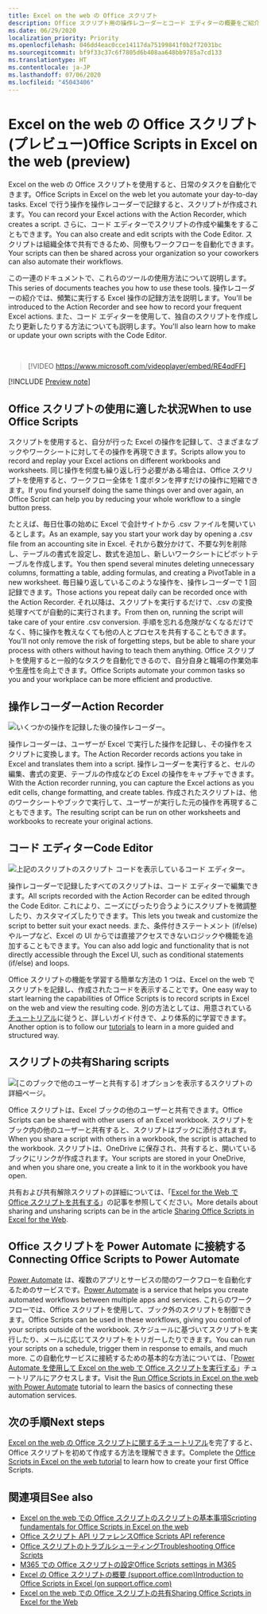 ```yaml
---
title: Excel on the web の Office スクリプト
description: Office スクリプト用の操作レコーダーとコード エディターの概要をご紹介します。
ms.date: 06/29/2020
localization_priority: Priority
ms.openlocfilehash: 046dd4eac0cce14117da75199841f0b2f72031bc
ms.sourcegitcommit: bf9f33c37c6f7805d6b408aa648bb9785a7cd133
ms.translationtype: HT
ms.contentlocale: ja-JP
ms.lasthandoff: 07/06/2020
ms.locfileid: "45043406"
---
```

# <a name="office-scripts-in-excel-on-the-web-preview"></a><span data-ttu-id="e1804-103">Excel on the web の Office スクリプト (プレビュー)</span><span class="sxs-lookup"><span data-stu-id="e1804-103">Office Scripts in Excel on the web (preview)</span></span>

<span data-ttu-id="e1804-104">Excel on the web の Office スクリプトを使用すると、日常のタスクを自動化できます。</span><span class="sxs-lookup"><span data-stu-id="e1804-104">Office Scripts in Excel on the web let you automate your day-to-day tasks.</span></span> <span data-ttu-id="e1804-105">Excel で行う操作を操作レコーダーで記録すると、スクリプトが作成されます。</span><span class="sxs-lookup"><span data-stu-id="e1804-105">You can record your Excel actions with the Action Recorder, which creates a script.</span></span> <span data-ttu-id="e1804-106">さらに、コード エディターでスクリプトの作成や編集をすることもできます。</span><span class="sxs-lookup"><span data-stu-id="e1804-106">You can also create and edit scripts with the Code Editor.</span></span> <span data-ttu-id="e1804-107">スクリプトは組織全体で共有できるため、同僚もワークフローを自動化できます。</span><span class="sxs-lookup"><span data-stu-id="e1804-107">Your scripts can then be shared across your organization so your coworkers can also automate their workflows.</span></span>

<span data-ttu-id="e1804-108">この一連のドキュメントで、これらのツールの使用方法について説明します。</span><span class="sxs-lookup"><span data-stu-id="e1804-108">This series of documents teaches you how to use these tools.</span></span> <span data-ttu-id="e1804-109">操作レコーダーの紹介では、頻繁に実行する Excel 操作の記録方法を説明します。</span><span class="sxs-lookup"><span data-stu-id="e1804-109">You'll be introduced to the Action Recorder and see how to record your frequent Excel actions.</span></span> <span data-ttu-id="e1804-110">また、コード エディターを使用して、独自のスクリプトを作成したり更新したりする方法についても説明します。</span><span class="sxs-lookup"><span data-stu-id="e1804-110">You'll also learn how to make or update your own scripts with the Code Editor.</span></span>

<br>

> [!VIDEO https://www.microsoft.com/videoplayer/embed/RE4qdFF]

[!INCLUDE [Preview note](../includes/preview-note.md)]

## <a name="when-to-use-office-scripts"></a><span data-ttu-id="e1804-111">Office スクリプトの使用に適した状況</span><span class="sxs-lookup"><span data-stu-id="e1804-111">When to use Office Scripts</span></span>

<span data-ttu-id="e1804-112">スクリプトを使用すると、自分が行った Excel の操作を記録して、さまざまなブックやワークシートに対してその操作を再現できます。</span><span class="sxs-lookup"><span data-stu-id="e1804-112">Scripts allow you to record and replay your Excel actions on different workbooks and worksheets.</span></span> <span data-ttu-id="e1804-113">同じ操作を何度も繰り返し行う必要がある場合は、Office スクリプトを使用すると、ワークフロー全体を 1 度ボタンを押すだけの操作に短縮できます。</span><span class="sxs-lookup"><span data-stu-id="e1804-113">If you find yourself doing the same things over and over again, an Office Script can help you by reducing your whole workflow to a single button press.</span></span>

<span data-ttu-id="e1804-114">たとえば、毎日仕事の始めに Excel で会計サイトから .csv ファイルを開いているとします。</span><span class="sxs-lookup"><span data-stu-id="e1804-114">As an example, say you start your work day by opening a .csv file from an accounting site in Excel.</span></span> <span data-ttu-id="e1804-115">それから数分かけて、不要な列を削除し、テーブルの書式を設定し、数式を追加し、新しいワークシートにピボットテーブルを作成します。</span><span class="sxs-lookup"><span data-stu-id="e1804-115">You then spend several minutes deleting unnecessary columns, formatting a table, adding formulas, and creating a PivotTable in a new worksheet.</span></span> <span data-ttu-id="e1804-116">毎日繰り返しているこのような操作を、操作レコーダーで 1 回記録できます。</span><span class="sxs-lookup"><span data-stu-id="e1804-116">Those actions you repeat daily can be recorded once with the Action Recorder.</span></span> <span data-ttu-id="e1804-117">それ以降は、スクリプトを実行するだけで、.csv の変換処理すべてが自動的に実行されます。</span><span class="sxs-lookup"><span data-stu-id="e1804-117">From then on, running the script will take care of your entire .csv conversion.</span></span> <span data-ttu-id="e1804-118">手順を忘れる危険がなくなるだけでなく、特に操作を教えなくても他の人とプロセスを共有することもできます。</span><span class="sxs-lookup"><span data-stu-id="e1804-118">You'll not only remove the risk of forgetting steps, but be able to share your process with others without having to teach them anything.</span></span> <span data-ttu-id="e1804-119">Office スクリプトを使用すると一般的なタスクを自動化できるので、自分自身と職場の作業効率や生産性を向上できます。</span><span class="sxs-lookup"><span data-stu-id="e1804-119">Office Scripts automate your common tasks so you and your workplace can be more efficient and productive.</span></span>

## <a name="action-recorder"></a><span data-ttu-id="e1804-120">操作レコーダー</span><span class="sxs-lookup"><span data-stu-id="e1804-120">Action Recorder</span></span>

![いくつかの操作を記録した後の操作レコーダー。](../images/action-recorder-intro.png)

<span data-ttu-id="e1804-122">操作レコーダーは、ユーザーが Excel で実行した操作を記録し、その操作をスクリプトに変換します。</span><span class="sxs-lookup"><span data-stu-id="e1804-122">The Action Recorder records actions you take in Excel and translates them into a script.</span></span> <span data-ttu-id="e1804-123">操作レコーダーを実行すると、セルの編集、書式の変更、テーブルの作成などの Excel の操作をキャプチャできます。</span><span class="sxs-lookup"><span data-stu-id="e1804-123">With the Action recorder running, you can capture the Excel actions as you edit cells, change formatting, and create tables.</span></span> <span data-ttu-id="e1804-124">作成されたスクリプトは、他のワークシートやブックで実行して、ユーザーが実行した元の操作を再現することもできます。</span><span class="sxs-lookup"><span data-stu-id="e1804-124">The resulting script can be run on other worksheets and workbooks to recreate your original actions.</span></span>

## <a name="code-editor"></a><span data-ttu-id="e1804-125">コード エディター</span><span class="sxs-lookup"><span data-stu-id="e1804-125">Code Editor</span></span>

![上記のスクリプトのスクリプト コードを表示しているコード エディター。](../images/code-editor-intro.png)

<span data-ttu-id="e1804-127">操作レコーダーで記録したすべてのスクリプトは、コード エディターで編集できます。</span><span class="sxs-lookup"><span data-stu-id="e1804-127">All scripts recorded with the Action Recorder can be edited through the Code Editor.</span></span> <span data-ttu-id="e1804-128">これにより、ニーズにぴったり合うようにスクリプトを微調整したり、カスタマイズしたりできます。</span><span class="sxs-lookup"><span data-stu-id="e1804-128">This lets you tweak and customize the script to better suit your exact needs.</span></span> <span data-ttu-id="e1804-129">また、条件付きステートメント (if/else) やループなど、Excel の UI からでは直接アクセスできないロジックや機能を追加することもできます。</span><span class="sxs-lookup"><span data-stu-id="e1804-129">You can also add logic and functionality that is not directly accessible through the Excel UI, such as conditional statements (if/else) and loops.</span></span>

<span data-ttu-id="e1804-130">Office スクリプトの機能を学習する簡単な方法の 1 つは、Excel on the web でスクリプトを記録し、作成されたコードを表示することです。</span><span class="sxs-lookup"><span data-stu-id="e1804-130">One easy way to start learning the capabilities of Office Scripts is to record scripts in Excel on the web and view the resulting code.</span></span> <span data-ttu-id="e1804-131">別の方法としては、用意されている[チュートリアル](../tutorials/excel-tutorial.md)に従うと、詳しいガイド付きで、より体系的に学習できます。</span><span class="sxs-lookup"><span data-stu-id="e1804-131">Another option is to follow our [tutorials](../tutorials/excel-tutorial.md) to learn in a more guided and structured way.</span></span>

## <a name="sharing-scripts"></a><span data-ttu-id="e1804-132">スクリプトの共有</span><span class="sxs-lookup"><span data-stu-id="e1804-132">Sharing scripts</span></span>

![[このブックで他のユーザーと共有する] オプションを表示するスクリプトの詳細ページ。](../images/script-sharing.png)

<span data-ttu-id="e1804-134">Office スクリプトは、Excel ブックの他のユーザーと共有できます。</span><span class="sxs-lookup"><span data-stu-id="e1804-134">Office Scripts can be shared with other users of an Excel workbook.</span></span> <span data-ttu-id="e1804-135">スクリプトをブック内の他のユーザーと共有すると、スクリプトはブックに添付されます。</span><span class="sxs-lookup"><span data-stu-id="e1804-135">When you share a script with others in a workbook, the script is attached to the workbook.</span></span> <span data-ttu-id="e1804-136">スクリプトは、OneDrive に保存され、共有すると、開いているブックにリンクが作成されます。</span><span class="sxs-lookup"><span data-stu-id="e1804-136">Your scripts are stored in your OneDrive, and when you share one, you create a link to it in the workbook you have open.</span></span>

<span data-ttu-id="e1804-137">共有および共有解除スクリプトの詳細については、「[Excel for the Web で Office スクリプトを共有する](https://support.microsoft.com/office/sharing-office-scripts-in-excel-for-the-web-226eddbc-3a44-4540-acfe-fccda3d1122b?storagetype=live&ui=en-US&rs=en-US&ad=US)」の記事を参照してください。</span><span class="sxs-lookup"><span data-stu-id="e1804-137">More details about sharing and unsharing scripts can be in the article [Sharing Office Scripts in Excel for the Web](https://support.microsoft.com/office/sharing-office-scripts-in-excel-for-the-web-226eddbc-3a44-4540-acfe-fccda3d1122b?storagetype=live&ui=en-US&rs=en-US&ad=US).</span></span>

## <a name="connecting-office-scripts-to-power-automate"></a><span data-ttu-id="e1804-138">Office スクリプトを Power Automate に接続する</span><span class="sxs-lookup"><span data-stu-id="e1804-138">Connecting Office Scripts to Power Automate</span></span>

<span data-ttu-id="e1804-139">[Power Automate](https://flow.microsoft.com/) は、複数のアプリとサービスの間のワークフローを自動化するためのサービスです。</span><span class="sxs-lookup"><span data-stu-id="e1804-139">[Power Automate](https://flow.microsoft.com/) is a service that helps you create automated workflows between multiple apps and services.</span></span> <span data-ttu-id="e1804-140">これらのワークフローでは、Office スクリプトを使用して、ブック外のスクリプトを制御できます。</span><span class="sxs-lookup"><span data-stu-id="e1804-140">Office Scripts can be used in these workflows, giving you control of your scripts outside of the workbook.</span></span> <span data-ttu-id="e1804-141">スケジュールに基づいてスクリプトを実行したり、メールに応じてスクリプトをトリガーしたりできます。</span><span class="sxs-lookup"><span data-stu-id="e1804-141">You can run your scripts on a schedule, trigger them in response to emails, and much more.</span></span> <span data-ttu-id="e1804-142">この自動化サービスに接続するための基本的な方法については、「[Power Automate を使用して Excel on the web で Office スクリプトを実行する](../tutorials/excel-power-automate-manual.md)」チュートリアルにアクセスします。</span><span class="sxs-lookup"><span data-stu-id="e1804-142">Visit the [Run Office Scripts in Excel on the web with Power Automate](../tutorials/excel-power-automate-manual.md) tutorial to learn the basics of connecting these automation services.</span></span>

## <a name="next-steps"></a><span data-ttu-id="e1804-143">次の手順</span><span class="sxs-lookup"><span data-stu-id="e1804-143">Next steps</span></span>

<span data-ttu-id="e1804-144">[Excel on the web の Office スクリプトに関するチュートリアル](../tutorials/excel-tutorial.md)を完了すると、Office スクリプトを初めて作成する方法を理解できます。</span><span class="sxs-lookup"><span data-stu-id="e1804-144">Complete the [Office Scripts in Excel on the web tutorial](../tutorials/excel-tutorial.md) to learn how to create your first Office Scripts.</span></span>

## <a name="see-also"></a><span data-ttu-id="e1804-145">関連項目</span><span class="sxs-lookup"><span data-stu-id="e1804-145">See also</span></span>

- [<span data-ttu-id="e1804-146">Excel on the web での Office スクリプトのスクリプトの基本事項</span><span class="sxs-lookup"><span data-stu-id="e1804-146">Scripting fundamentals for Office Scripts in Excel on the web</span></span>](../develop/scripting-fundamentals.md)
- [<span data-ttu-id="e1804-147">Office スクリプト API リファレンス</span><span class="sxs-lookup"><span data-stu-id="e1804-147">Office Scripts API reference</span></span>](/javascript/api/office-scripts/overview)
- [<span data-ttu-id="e1804-148">Office スクリプトのトラブルシューティング</span><span class="sxs-lookup"><span data-stu-id="e1804-148">Troubleshooting Office Scripts</span></span>](../testing/troubleshooting.md)
- [<span data-ttu-id="e1804-149">M365 での Office スクリプトの設定</span><span class="sxs-lookup"><span data-stu-id="e1804-149">Office Scripts settings in M365</span></span>](https://support.office.com/article/office-scripts-settings-in-m365-19d3c51a-6ca2-40ab-978d-60fa49554dcf)
- [<span data-ttu-id="e1804-150">Excel の Office スクリプトの概要 (support.office.com)</span><span class="sxs-lookup"><span data-stu-id="e1804-150">Introduction to Office Scripts in Excel (on support.office.com)</span></span>](https://support.office.com/article/introduction-to-office-scripts-in-excel-9fbe283d-adb8-4f13-a75b-a81c6baf163a)
- [<span data-ttu-id="e1804-151">Excel on the web での Office スクリプトの共有</span><span class="sxs-lookup"><span data-stu-id="e1804-151">Sharing Office Scripts in Excel for the Web</span></span>](https://support.microsoft.com/office/sharing-office-scripts-in-excel-for-the-web-226eddbc-3a44-4540-acfe-fccda3d1122b?storagetype=live&ui=en-US&rs=en-US&ad=US)
